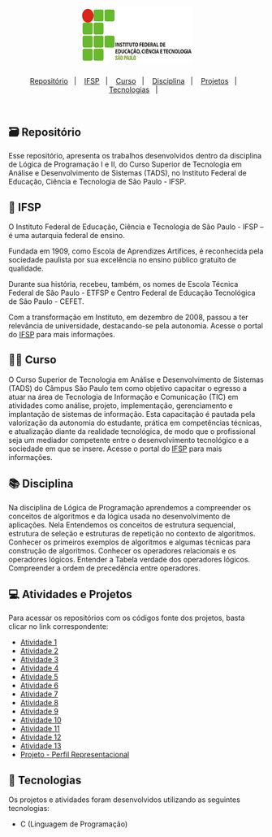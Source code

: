  <h1 align="center">
  <a href="https://spo.ifsp.edu.br/">
     <img alt="Logo IFSP" title="Logo IFSP" src="https://github.com/Karimangfn/Images-Perfil-Github/blob/main/logoIFSP.png" width="220px"/>
  </a>
 </h1>

<p align="center">
  <a href="#">Repositório</a>&nbsp;&nbsp;&nbsp;|&nbsp;&nbsp;&nbsp;
  <a href="#-ifsp">IFSP</a>&nbsp;&nbsp;&nbsp;|&nbsp;&nbsp;&nbsp;
  <a href="#-curso">Curso</a>&nbsp;&nbsp;&nbsp;|&nbsp;&nbsp;&nbsp;
  <a href="#-disciplina">Disciplina</a>&nbsp;&nbsp;&nbsp;|&nbsp;&nbsp;&nbsp;
  <a href="#-projetos">Projetos</a>&nbsp;&nbsp;&nbsp;|&nbsp;&nbsp;&nbsp;
  <a href="#-tecnologias">Tecnologias</a>&nbsp;&nbsp;&nbsp;|&nbsp;&nbsp;&nbsp;
 </p>
 
 <br>

## 🗃️ Repositório

Esse repositório, apresenta os trabalhos desenvolvidos dentro da disciplina de Lógica de Programação I e II, do Curso Superior de Tecnologia em Análise e Desenvolvimento de Sistemas (TADS), no Instituto Federal de Educação, Ciência e Tecnologia de São Paulo - IFSP.

## 🏫 IFSP

O Instituto Federal de Educação, Ciência e Tecnologia de São Paulo - IFSP – é uma autarquia federal de ensino.

Fundada em 1909, como Escola de Aprendizes Artífices, é reconhecida pela sociedade paulista por sua excelência no ensino público gratuito de qualidade.

Durante sua história, recebeu, também, os nomes de Escola Técnica Federal de São Paulo - ETFSP e Centro Federal de Educação Tecnológica de São Paulo - CEFET. 

Com a transformação em Instituto, em dezembro de 2008, passou a ter relevância de universidade, destacando-se pela autonomia. Acesse o portal do [IFSP](https://spo.ifsp.edu.br/) para mais informações.

## 👨‍💻 Curso

O Curso Superior de Tecnologia em Análise e Desenvolvimento de Sistemas (TADS) do Câmpus São Paulo tem como objetivo capacitar o egresso a atuar na área de Tecnologia de Informação e Comunicação (TIC) em atividades como análise, projeto, implementação, gerenciamento e implantação de sistemas de informação. Esta capacitação é pautada pela valorização da autonomia do estudante, prática em competências técnicas, e atualização diante da realidade tecnológica, de modo que o profissional seja um mediador competente entre o desenvolvimento tecnológico e a sociedade em que se insere. Acesse o portal do [IFSP](https://spo.ifsp.edu.br/tads) para mais informações.

## 📚 Disciplina

Na disciplina de Lógica de Programação aprendemos a compreender os conceitos de algoritmos e da lógica usada no desenvolvimento de aplicações. Nela Entendemos os conceitos de estrutura sequencial, estrutura de seleção e estruturas de repetição no contexto de algoritmos. Conhecer os primeiros exemplos de algoritmos e algumas técnicas para construção de algoritmos. Conhecer os operadores relacionais e os operadores lógicos. Entender a Tabela verdade dos operadores lógicos. Compreender a ordem de precedência entre operadores.

## 💻 Atividades e Projetos

Para acessar os repositórios com os códigos fonte dos projetos, basta clicar no link correspondente:

- [Atividade 1](https://github.com/Karimangfn/Logica-de-Programacao/tree/main/Atividades/Atividade%201)
- [Atividade 2](https://github.com/Karimangfn/Logica-de-Programacao/tree/main/Atividades/Atividade%202)
- [Atividade 3](https://github.com/Karimangfn/Logica-de-Programacao/tree/main/Atividades/Atividade%203)
- [Atividade 4](https://github.com/Karimangfn/Logica-de-Programacao/tree/main/Atividades/Atividade%204)
- [Atividade 5](https://github.com/Karimangfn/Logica-de-Programacao/tree/main/Atividades/Atividade%205)
- [Atividade 6](https://github.com/Karimangfn/Logica-de-Programacao/tree/main/Atividades/Atividade%206)
- [Atividade 7](https://github.com/Karimangfn/Logica-de-Programacao/tree/main/Atividades/Atividade%207)
- [Atividade 8](https://github.com/Karimangfn/Logica-de-Programacao/tree/main/Atividades/Atividade%208)
- [Atividade 9](https://github.com/Karimangfn/Logica-de-Programacao/tree/main/Atividades/Atividade%209)
- [Atividade 10](https://github.com/Karimangfn/Logica-de-Programacao/tree/main/Atividades/Atividade%2010)
- [Atividade 11]()
- [Atividade 12]()
- [Atividade 13]()
- [Projeto - Perfil Representacional](https://github.com/Karimangfn/Logica-de-Programacao/tree/main/Projeto%20-%20Perfil%20Representacional)
</p>



## 🚀 Tecnologias

Os projetos e atividades foram desenvolvidos utilizando as seguintes tecnologias:

- C (Linguagem de Programação)
